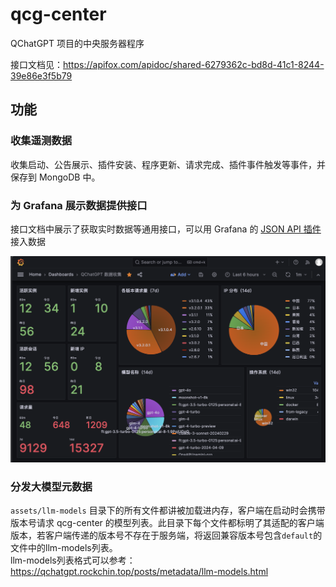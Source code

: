 # qcg-center

QChatGPT 项目的中央服务器程序

接口文档见：https://apifox.com/apidoc/shared-6279362c-bd8d-41c1-8244-39e86e3f5b79

## 功能

### 收集遥测数据

收集启动、公告展示、插件安装、程序更新、请求完成、插件事件触发等事件，并保存到 MongoDB 中。

### 为 Grafana 展示数据提供接口

接口文档中展示了获取实时数据等通用接口，可以用 Grafana 的 [JSON API 插件](https://grafana.com/docs/plugins/marcusolsson-json-datasource/latest/)接入数据

![Grafana](assets/image/grafana.png)

### 分发大模型元数据

`assets/llm-models` 目录下的所有文件都讲被加载进内存，客户端在启动时会携带版本号请求 qcg-center 的模型列表。此目录下每个文件都标明了其适配的客户端版本，若客户端传递的版本号不存在于服务端，将返回兼容版本号包含`default`的文件中的llm-models列表。  
llm-models列表格式可以参考：https://qchatgpt.rockchin.top/posts/metadata/llm-models.html
